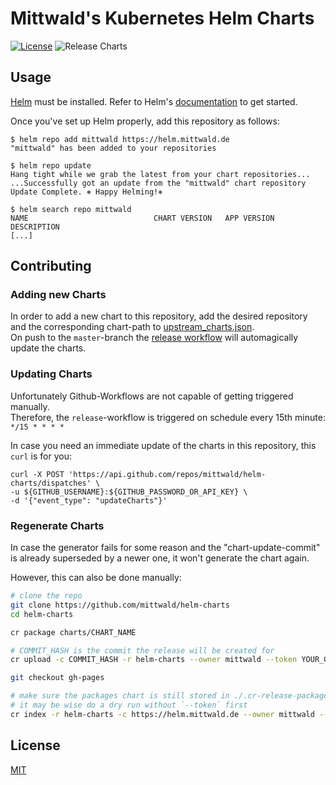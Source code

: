 # Mittwald's Kubernetes Helm Charts

[![License](https://img.shields.io/badge/License-MIT-blue.svg)](https://opensource.org/licenses/MIT)
![Release Charts](https://github.com/mittwald/helm-charts/workflows/Release%20Charts/badge.svg)

## Usage

[Helm](https://helm.sh) must be installed.
Refer to Helm's [documentation](https://helm.sh/docs/) to get started.

Once you've set up Helm properly, add this repository as follows:

```shell
$ helm repo add mittwald https://helm.mittwald.de
"mittwald" has been added to your repositories

$ helm repo update
Hang tight while we grab the latest from your chart repositories...
...Successfully got an update from the "mittwald" chart repository
Update Complete. ⎈ Happy Helming!⎈

$ helm search repo mittwald
NAME                          	CHART VERSION	APP VERSION 	DESCRIPTION
[...]
```

## Contributing

### Adding new Charts

In order to add a new chart to this repository, add the desired repository and the corresponding chart-path to [upstream_charts.json](./conf.d/upstream_charts.json).  
On push to the `master`-branch the [release workflow](./.github/workflows/release.yml) will automagically update the charts.

### Updating Charts

Unfortunately Github-Workflows are not capable of getting triggered manually.  
Therefore, the `release`-workflow is triggered on schedule every 15th minute: `*/15 * * * *`

In case you need an immediate update of the charts in this repository, this `curl` is for you:

```shell
curl -X POST 'https://api.github.com/repos/mittwald/helm-charts/dispatches' \
-u ${GITHUB_USERNAME}:${GITHUB_PASSWORD_OR_API_KEY} \
-d '{"event_type": "updateCharts"}'
```

### Regenerate Charts

In case the generator fails for some reason and the "chart-update-commit" is
already superseded by a newer one, it won't generate the chart again.

However, this can also be done manually:

```sh
# clone the repo
git clone https://github.com/mittwald/helm-charts
cd helm-charts

cr package charts/CHART_NAME

# COMMIT_HASH is the commit the release will be created for
cr upload -c COMMIT_HASH -r helm-charts --owner mittwald --token YOUR_GITHUB_TOKEN

git checkout gh-pages

# make sure the packages chart is still stored in ./.cr-release-packages
# it may be wise do a dry run without `--token` first
cr index -r helm-charts -c https://helm.mittwald.de --owner mittwald --pages-branch gh-pages --index-path index.yaml --push --token YOUR_GITHUB_TOKEN
```

## License

[MIT](./LICENSE)
